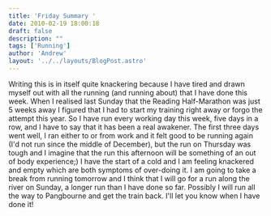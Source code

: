 ```yaml
---
title: 'Friday Summary '
date: 2010-02-19 18:00:18
draft: false
description: ""
tags: ['Running']
author: 'Andrew'
layout: '../../layouts/BlogPost.astro'
---
```


Writing this is in itself quite knackering because I have tired and drawn myself out with all the running (and running about) that I have done this week. When I realised last Sunday that the Reading Half-Marathon was just 5 weeks away I figured that I had to start my training right away or forgo the attempt this year. So I have run every working day this week, five days in a row, and I have to say that it has been a real awakener. The first three days went well, I ran either to or from work and it felt good to be running again (I'd not run since the middle of December), but the run on Thursday was tough and I imagine that the run this afternoon will be something of an out of body experience;) I have the start of a cold and I am feeling knackered and empty which are both symptoms of over-doing it. I am going to take a break from running tomorrow and I think that I will go for a run along the river on Sunday, a longer run than I have done so far. Possibly I will run all the way to Pangbourne and get the train back. I'll let you know when I have done it!
